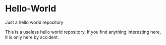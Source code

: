 # Hello-World
Just a hello world repository

This is a useless hello world repository. If you find anything interesting here, it is only here by accident.
